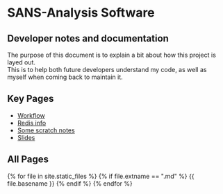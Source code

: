 <script>
    (async () => {
        const response = await fetch('https://api.github.com/repos/jere-mie/sans-analysis/contents/docs/');
        const data = await response.json();
        let htmlString = '<ul>';
        for (let file of data) {
            if (file.name.endsWith('.md')){
                htmlString += `<li><a href="${file.path.slice(4, -3)}">${file.name}</a></li>`;
            }
        }
        htmlString += '</ul>';
        document.getElementsByTagName('body')[0].innerHTML = htmlString;
    })()
</script>


# SANS-Analysis Software

## Developer notes and documentation

The purpose of this document is to explain a bit about how this project is layed out.  
This is to help both future developers understand my code, as well as myself when coming back to maintain it.

## Key Pages

- [Workflow](workflow.md)
- [Redis info](redis.md)
- [Some scratch notes](scratch.md)
- [Slides](slides.md)


## All Pages
{% for file in site.static_files %} {% if file.extname == ".md" %} {{ file.basename }} {% endif %} {% endfor %}

